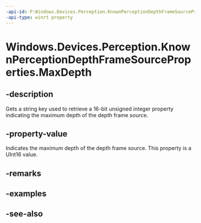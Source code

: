 ```yaml
---
-api-id: P:Windows.Devices.Perception.KnownPerceptionDepthFrameSourceProperties.MaxDepth
-api-type: winrt property
---
```


<!-- Property syntax
public string MaxDepth { get; }
-->

# Windows.Devices.Perception.KnownPerceptionDepthFrameSourceProperties.MaxDepth

## -description
Gets a string key used to retrieve a 16-bit unsigned integer property indicating the maximum depth of the depth frame source.

## -property-value
Indicates the maximum depth of the depth frame source. This property is a UInt16 value.

## -remarks

## -examples

## -see-also
